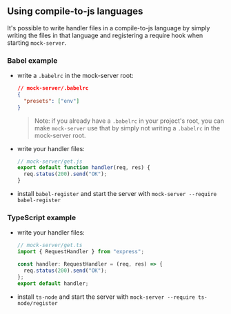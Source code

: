 ## Using compile-to-js languages

It's possible to write handler files in a compile-to-js language by simply
writing the files in that language and registering a require hook when starting
`mock-server`.

### Babel example

- write a `.babelrc` in the mock-server root:

  ```json
  // mock-server/.babelrc
  {
    "presets": ["env"]
  }
  ```

  > Note: if you already have a `.babelrc` in your project's root, you can make
  > `mock-server` use that by simply not writing a `.babelrc` in the mock-server
  > root.

- write your handler files:

  ```js
  // mock-server/get.js
  export default function handler(req, res) {
    req.status(200).send("OK");
  }
  ```

- install `babel-register` and start the server with
  `mock-server --require babel-register`

### TypeScript example

- write your handler files:

  ```typescript
  // mock-server/get.ts
  import { RequestHandler } from "express";

  const handler: RequestHandler = (req, res) => {
    req.status(200).send("OK");
  };
  export default handler;
  ```

- install `ts-node` and start the server with
  `mock-server --require ts-node/register`
